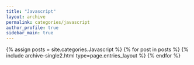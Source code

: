 ```yaml
---
title: "Javascript"
layout: archive
permalink: categories/javascript
author_profile: true
sidebar_main: true
---
```



{% assign posts = site.categories.Javascript %}
{% for post in posts %} {% include archive-single2.html type=page.entries_layout %} {% endfor %}